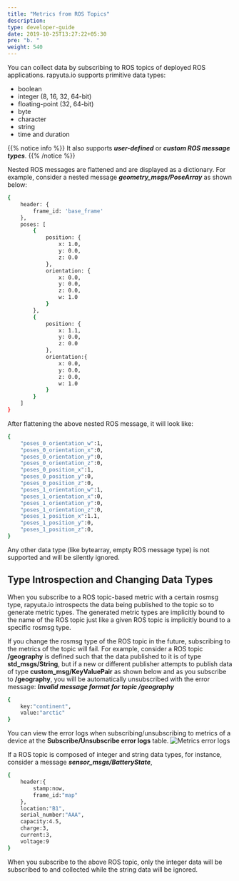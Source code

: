 ```yaml
---
title: "Metrics from ROS Topics"
description:
type: developer-guide
date: 2019-10-25T13:27:22+05:30
pre: "b. "
weight: 540
---
```

You can collect data by subscribing to ROS topics of deployed
ROS applications. rapyuta.io supports primitive data types:

* boolean
* integer (8, 16, 32, 64-bit)
* floating-point (32, 64-bit)
* byte
* character
* string
* time and duration

{{% notice info %}}
It also supports ***user-defined*** or ***custom ROS message types***.
{{% /notice %}}

Nested ROS messages are flattened and are displayed as a dictionary.
For example, consider a nested message ***geometry_msgs/PoseArray***
as shown below:

```bash
{
    header: {
        frame_id: 'base_frame'
    },
    poses: [
        {
            position: {
                x: 1.0,
                y: 0.0,
                z: 0.0
            },
            orientation: {
                x: 0.0,
                y: 0.0,
                z: 0.0,
                w: 1.0
            }
        },
        {
            position: {
                x: 1.1,
                y: 0.0,
                z: 0.0
            },
            orientation:{
                x: 0.0,
                y: 0.0,
                z: 0.0,
                w: 1.0
            }
        }
    ]
}
```

After flattening the above nested ROS message, it will look like:

```bash
{
    "poses_0_orientation_w":1,
    "poses_0_orientation_x":0,
    "poses_0_orientation_y":0,
    "poses_0_orientation_z":0,
    "poses_0_position_x":1,
    "poses_0_position_y":0,
    "poses_0_position_z":0,
    "poses_1_orientation_w":1,
    "poses_1_orientation_x":0,
    "poses_1_orientation_y":0,
    "poses_1_orientation_z":0,
    "poses_1_position_x":1.1,
    "poses_1_position_y":0,
    "poses_1_position_z":0,
}
```
Any other data type (like bytearray, empty ROS message type) is
not supported and will be silently ignored.

## Type Introspection and Changing Data Types
When you subscribe to a ROS topic-based metric with a certain rosmsg
type, rapyuta.io introspects the data being published to the topic
so to generate metric types. The generated metric types are implicitly
bound to the name of the ROS topic just like a given ROS topic is
implicitly bound to a specific rosmsg type.

If you change the rosmsg type of the ROS topic in the future,
subscribing to the metrics of the topic will fail.
For example, consider a ROS topic **/geography** is defined such that
the data published to it is of type **std_msgs/String**, but if a new
or different publisher attempts to publish data of type
**custom_msg/KeyValuePair** as shown below and as you subscribe to
**/geography**, you will be automatically unsubscribed with the
error message: ***Invalid message format for topic /geography***

```bash
{
    key:"continent",
    value:"arctic"
}
```
You can view the error logs when subscribing/unsubscribing to metrics of a device at the **Subscribe/Unsubscribe error logs** table.
![Metrics error logs](/images/chapters/developer-guide/tooling-automation/metrics/metrics-error-logs.png?classes=border,shadow&width=50pc)

If a ROS topic is composed of integer and string data types,
for instance, consider a message ***sensor_msgs/BatteryState***,

```bash
{
    header:{
        stamp:now,
        frame_id:"map"
    },
    location:"B1",
    serial_number:"AAA",
    capacity:4.5,
    charge:3,
    current:3,
    voltage:9
}
```

When you subscribe to the above ROS topic, only the integer
data will be subscribed to and collected while the string
data will be ignored.
